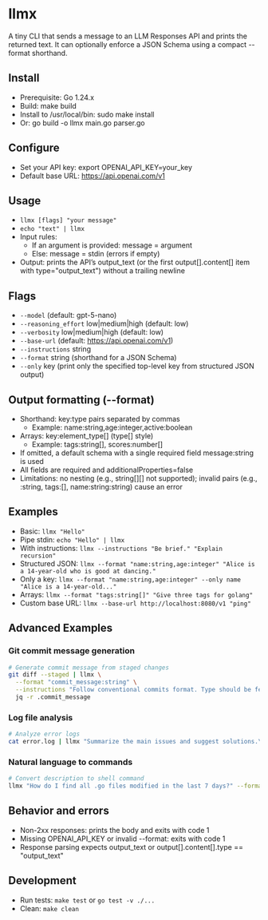 # llmx

A tiny CLI that sends a message to an LLM Responses API and prints the returned text. It can optionally enforce a JSON Schema using a compact --format shorthand.

## Install
- Prerequisite: Go 1.24.x
- Build: make build
- Install to /usr/local/bin: sudo make install
- Or: go build -o llmx main.go parser.go

## Configure
- Set your API key: export OPENAI_API_KEY=your_key
- Default base URL: https://api.openai.com/v1

## Usage
- `llmx [flags] "your message"`
- `echo "text" | llmx`
- Input rules:
  - If an argument is provided: message = argument
  - Else: message = stdin (errors if empty)
- Output: prints the API’s output_text (or the first output[].content[] item with type="output_text") without a trailing newline

## Flags
- `--model` (default: gpt-5-nano)
- `--reasoning_effort` low|medium|high (default: low)
- `--verbosity` low|medium|high (default: low)
- `--base-url` (default: https://api.openai.com/v1)
- `--instructions` string
- `--format` string (shorthand for a JSON Schema)
- `--only` key (print only the specified top-level key from structured JSON output)

## Output formatting (--format)
- Shorthand: key:type pairs separated by commas
  - Example: name:string,age:integer,active:boolean
- Arrays: key:element_type[] (type[] style)
  - Example: tags:string[], scores:number[]
- If omitted, a default schema with a single required field message:string is used
- All fields are required and additionalProperties=false
- Limitations: no nesting (e.g., string[][] not supported); invalid pairs (e.g., :string, tags:[], name:string:string) cause an error

## Examples
- Basic: `llmx "Hello"`
- Pipe stdin: `echo "Hello" | llmx`
- With instructions: `llmx --instructions "Be brief." "Explain recursion"`
- Structured JSON: `llmx --format "name:string,age:integer" "Alice is a 14-year-old who is good at dancing."`
- Only a key: `llmx --format "name:string,age:integer" --only name "Alice is a 14-year-old..."`
- Arrays: `llmx --format "tags:string[]" "Give three tags for golang"`
- Custom base URL: `llmx --base-url http://localhost:8080/v1 "ping"`

## Advanced Examples

### Git commit message generation
```bash
# Generate commit message from staged changes
git diff --staged | llmx \
  --format "commit_message:string" \
  --instructions "Follow conventional commits format. Type should be feat/fix/docs/style/refactor/test/chore. Generate a git commit message for the following changes:" | \
  jq -r .commit_message
```

### Log file analysis
```bash
# Analyze error logs
cat error.log | llmx "Summarize the main issues and suggest solutions.\n" --format "issues:string[],suggest_solutions:string[]"
```

### Natural language to commands
```bash
# Convert description to shell command
llmx "How do I find all .go files modified in the last 7 days?" --format "command:string,explanation:string"
```

## Behavior and errors
- Non-2xx responses: prints the body and exits with code 1
- Missing OPENAI_API_KEY or invalid --format: exits with code 1
- Response parsing expects output_text or output[].content[].type == "output_text"

## Development
- Run tests: `make test` or `go test -v ./...`
- Clean: `make clean`
